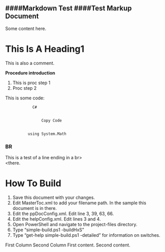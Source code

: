 ﻿
####Markdown Test
####Test Markup Document
----------

Some content here.

# This Is A Heading1 #
This is also a comment.

**Procedure introduction**
1. This is proc step 1
2. Proc step 2
  
This is some code:

        
          
            
              
                C#
                
                  
                    Copy Code
                
              
              using System.Math
            
          
        
      
### BR ###
This is a test of a line ending in a br>  
<there.

# How To Build #
1. Save this document with your changes.
2. Edit MasterToc.xml to add your filename path. In the sample this document is in there.
3. Edit the ppDocConfig.xml. Edit line 3, 39, 63, 66.
4. Edit the helpConfig.xml. Edit lines 3 and 4.
5. Open PowerShell and navigate to the project-files directory.
6. Type “simple-build.ps1 -buildHxS”
7. Type “get-help simple-build.ps1 -detailed” for information on switches.
  
First Column
Second Column
First content.
Second content.
  
